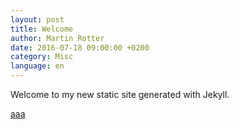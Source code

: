 ```yaml
---
layout: post
title: Welcome
author: Martin Rotter
date: 2016-07-18 09:00:00 +0200
category: Misc
language: en
---
```


Welcome to my new static site generated with Jekyll.

<script>
$( '#gallery' ).click( function( e ) {
				e.preventDefault();
				$.swipebox( [
					{ href : '/images/icons/github.png', title : 'My Caption' },
					{ href : '/images/icons/cv.png', title : 'My Second Caption' }
				] );
			} );
</script>

<a id="gallery" href="#">aaa</a>